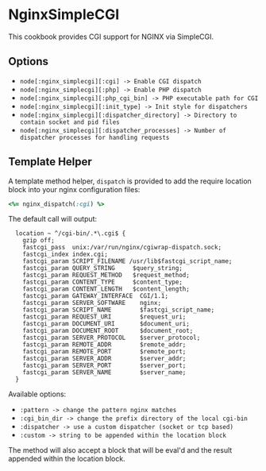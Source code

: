 NginxSimpleCGI
==============

This cookbook provides CGI support for NGINX via SimpleCGI.

Options
-------

* `node[:nginx_simplecgi][:cgi] -> Enable CGI dispatch`
* `node[:nginx_simplecgi][:php] -> Enable PHP dispatch`
* `node[:nginx_simplecgi][:php_cgi_bin] -> PHP executable path for CGI`
* `node[:nginx_simplecgi][:init_type] -> Init style for dispatchers`
* `node[:nginx_simplecgi][:dispatcher_directory] -> Directory to contain socket and pid files`
* `node[:nginx_simplecgi][:dispatcher_processes] -> Number of dispatcher processes for handling requests`

Template Helper
---------------

A template method helper, `dispatch` is provided to add the require location 
block into your nginx configuration files:

```ruby
<%= nginx_dispatch(:cgi) %>
```

The default call will output:

```
  location ~ ^/cgi-bin/.*\.cgi$ {
    gzip off; 
    fastcgi_pass  unix:/var/run/nginx/cgiwrap-dispatch.sock;
    fastcgi_index index.cgi;
    fastcgi_param SCRIPT_FILENAME /usr/lib$fastcgi_script_name;
    fastcgi_param QUERY_STRING     $query_string;
    fastcgi_param REQUEST_METHOD   $request_method;
    fastcgi_param CONTENT_TYPE     $content_type;
    fastcgi_param CONTENT_LENGTH   $content_length;
    fastcgi_param GATEWAY_INTERFACE  CGI/1.1;
    fastcgi_param SERVER_SOFTWARE    nginx;
    fastcgi_param SCRIPT_NAME        $fastcgi_script_name;
    fastcgi_param REQUEST_URI        $request_uri;
    fastcgi_param DOCUMENT_URI       $document_uri;
    fastcgi_param DOCUMENT_ROOT      $document_root;
    fastcgi_param SERVER_PROTOCOL    $server_protocol;
    fastcgi_param REMOTE_ADDR        $remote_addr;
    fastcgi_param REMOTE_PORT        $remote_port;
    fastcgi_param SERVER_ADDR        $server_addr;
    fastcgi_param SERVER_PORT        $server_port;
    fastcgi_param SERVER_NAME        $server_name;
  }
```

Available options:

* `:pattern -> change the pattern nginx matches`
* `:cgi_bin_dir -> change the prefix directory of the local cgi-bin`
* `:dispatcher -> use a custom dispatcher (socket or tcp based)`
* `:custom -> string to be appended within the location block`

The method will also accept a block that will be eval'd and the result appended
within the location block.

